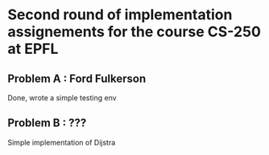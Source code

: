 # Second round of implementation assignements for the course CS-250 at EPFL

## Problem A : Ford Fulkerson

Done, wrote a simple testing env

## Problem B : ???

Simple implementation of Dijstra